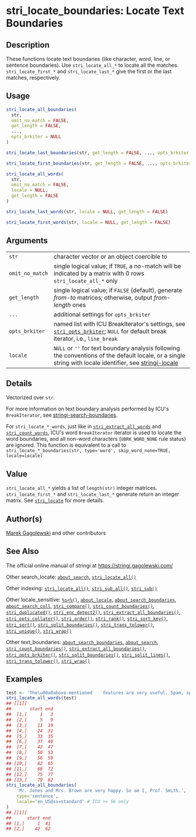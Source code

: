 # stri_locate_boundaries: Locate Text Boundaries

## Description

These functions locate text boundaries (like character, word, line, or sentence boundaries). Use `stri_locate_all_*` to locate all the matches. `stri_locate_first_*` and `stri_locate_last_*` give the first or the last matches, respectively.

## Usage

``` r
stri_locate_all_boundaries(
  str,
  omit_no_match = FALSE,
  get_length = FALSE,
  ...,
  opts_brkiter = NULL
)

stri_locate_last_boundaries(str, get_length = FALSE, ..., opts_brkiter = NULL)

stri_locate_first_boundaries(str, get_length = FALSE, ..., opts_brkiter = NULL)

stri_locate_all_words(
  str,
  omit_no_match = FALSE,
  locale = NULL,
  get_length = FALSE
)

stri_locate_last_words(str, locale = NULL, get_length = FALSE)

stri_locate_first_words(str, locale = NULL, get_length = FALSE)
```

## Arguments

|                 |                                                                                                                                                                                |
|-----------------|--------------------------------------------------------------------------------------------------------------------------------------------------------------------------------|
| `str`           | character vector or an object coercible to                                                                                                                                     |
| `omit_no_match` | single logical value; if `TRUE`, a no-match will be indicated by a matrix with 0 rows `stri_locate_all_*` only                                                                 |
| `get_length`    | single logical value; if `FALSE` (default), generate *from-to* matrices; otherwise, output *from-length* ones                                                                  |
| `...`           | additional settings for `opts_brkiter`                                                                                                                                         |
| `opts_brkiter`  | named list with <span class="pkg">ICU</span> BreakIterator\'s settings, see [`stri_opts_brkiter`](stri_opts_brkiter.md); `NULL` for default break iterator, i.e., `line_break` |
| `locale`        | `NULL` or `''` for text boundary analysis following the conventions of the default locale, or a single string with locale identifier, see [stringi-locale](about_locale.md)    |

## Details

Vectorized over `str`.

For more information on text boundary analysis performed by <span class="pkg">ICU</span>\'s `BreakIterator`, see [stringi-search-boundaries](about_search_boundaries.md).

For `stri_locate_*_words`, just like in [`stri_extract_all_words`](stri_extract_boundaries.md) and [`stri_count_words`](stri_count_boundaries.md), <span class="pkg">ICU</span>\'s word `BreakIterator` iterator is used to locate the word boundaries, and all non-word characters (`UBRK_WORD_NONE` rule status) are ignored. This function is equivalent to a call to `stri_locate_*_boundaries(str, type='word', skip_word_none=TRUE, locale=locale)`

## Value

`stri_locate_all_*` yields a list of `length(str)` integer matrices. `stri_locate_first_*` and `stri_locate_last_*` generate return an integer matrix. See [`stri_locate`](stri_locate.md) for more details.

## Author(s)

[Marek Gagolewski](https://www.gagolewski.com/) and other contributors

## See Also

The official online manual of <span class="pkg">stringi</span> at <https://stringi.gagolewski.com/>

Other search_locate: [`about_search`](about_search.md), [`stri_locate_all()`](stri_locate.md)

Other indexing: [`stri_locate_all()`](stri_locate.md), [`stri_sub_all()`](stri_sub_all.md), [`stri_sub()`](stri_sub.md)

Other locale_sensitive: [`%s<%()`](+25s+3C+25.md), [`about_locale`](about_locale.md), [`about_search_boundaries`](about_search_boundaries.md), [`about_search_coll`](about_search_coll.md), [`stri_compare()`](stri_compare.md), [`stri_count_boundaries()`](stri_count_boundaries.md), [`stri_duplicated()`](stri_duplicated.md), [`stri_enc_detect2()`](stri_enc_detect2.md), [`stri_extract_all_boundaries()`](stri_extract_boundaries.md), [`stri_opts_collator()`](stri_opts_collator.md), [`stri_order()`](stri_order.md), [`stri_rank()`](stri_rank.md), [`stri_sort_key()`](stri_sort_key.md), [`stri_sort()`](stri_sort.md), [`stri_split_boundaries()`](stri_split_boundaries.md), [`stri_trans_tolower()`](stri_trans_casemap.md), [`stri_unique()`](stri_unique.md), [`stri_wrap()`](stri_wrap.md)

Other text_boundaries: [`about_search_boundaries`](about_search_boundaries.md), [`about_search`](about_search.md), [`stri_count_boundaries()`](stri_count_boundaries.md), [`stri_extract_all_boundaries()`](stri_extract_boundaries.md), [`stri_opts_brkiter()`](stri_opts_brkiter.md), [`stri_split_boundaries()`](stri_split_boundaries.md), [`stri_split_lines()`](stri_split_lines.md), [`stri_trans_tolower()`](stri_trans_casemap.md), [`stri_wrap()`](stri_wrap.md)

## Examples




```r
test <- 'The\u00a0above-mentioned    features are very useful. Spam, spam, eggs, bacon, and spam.'
stri_locate_all_words(test)
## [[1]]
##       start end
##  [1,]     1   3
##  [2,]     5   9
##  [3,]    11  19
##  [4,]    24  31
##  [5,]    33  35
##  [6,]    37  40
##  [7,]    42  47
##  [8,]    50  53
##  [9,]    56  59
## [10,]    62  65
## [11,]    68  72
## [12,]    75  77
## [13,]    79  82
stri_locate_all_boundaries(
    'Mr. Jones and Mrs. Brown are very happy. So am I, Prof. Smith.',
    type='sentence',
    locale='en_US@ss=standard' # ICU >= 56 only
)
## [[1]]
##      start end
## [1,]     1  41
## [2,]    42  62
```

